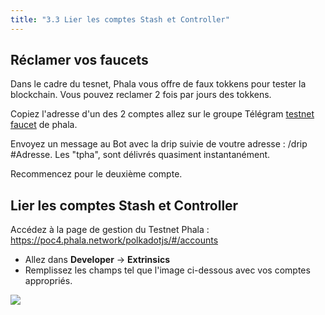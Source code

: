 ```yaml
---
title: "3.3 Lier les comptes Stash et Controller"
---
```



## Réclamer vos faucets
Dans le cadre du tesnet, Phala vous offre de faux tokkens pour tester la blockchain.
Vous pouvez reclamer 2 fois par jours des tokkens. 

Copiez l'adresse d'un des 2 comptes allez sur le groupe Télégram [testnet faucet](https://t.me/phalafaucet) de phala. 
 
Envoyez un message au Bot avec la drip suivie de voutre adresse : /drip #Adresse.
Les "tpha", sont délivrés quasiment instantanément.

Recommencez pour le deuxième compte. 

## Lier les comptes Stash et Controller

Accédez à la page de gestion du Testnet Phala : [https://poc4.phala.network/polkadotjs/#/accounts ](https://poc4.phala.network/polkadotjs/#/accounts )
- Allez dans **Developer** -> **Extrinsics** 
- Remplissez les champs tel que l'image ci-dessous avec vos comptes appropriés.

![](/images/docs/poc4-fr/1.2_bind_stash_ctrler.png)

